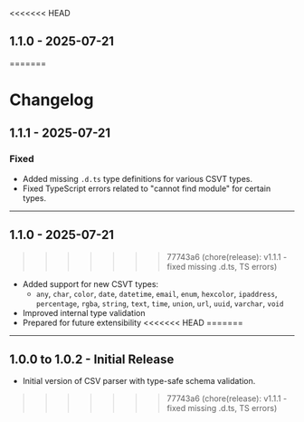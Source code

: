 <<<<<<< HEAD
## 1.1.0 - 2025-07-21
=======
# Changelog

## 1.1.1 - 2025-07-21

### Fixed
- Added missing `.d.ts` type definitions for various CSVT types.
- Fixed TypeScript errors related to "cannot find module" for certain types.

---

## 1.1.0 - 2025-07-21

>>>>>>> 77743a6 (chore(release): v1.1.1 - fixed missing .d.ts, TS errors)
- Added support for new CSVT types:
  - `any`, `char`, `color`, `date`, `datetime`, `email`, `enum`, `hexcolor`,
    `ipaddress`, `percentage`, `rgba`, `string`, `text`, `time`, `union`, `url`, `uuid`, `varchar`, `void`
- Improved internal type validation
- Prepared for future extensibility
<<<<<<< HEAD
=======

---

## 1.0.0 to 1.0.2 - Initial Release

- Initial version of CSV parser with type-safe schema validation.
>>>>>>> 77743a6 (chore(release): v1.1.1 - fixed missing .d.ts, TS errors)
